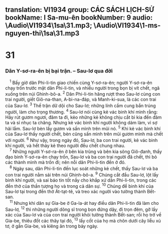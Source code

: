translation: VI1934
group: CÁC SÁCH LỊCH-SỬ
bookName: I Sa-mu-ên 
bookNumber: 9
audio: \Audio\VI1934\1sa\31.mp3; \Audio\VI1934\1-ms-nguyen-thi\1sa\31.mp3
-------

<div class="title"><h1>31</h1><h3>Dân Y-sơ-ra-ên bị bại trận. – Sau-lơ qua đời</h3></div>
<span class="verse 1sa_31_1"> <sup>1</sup> Bấy giờ dân Phi-li-tin giao chiến cùng Y-sơ-ra-ên; người Y-sơ-ra-ên chạy trốn trước mặt dân Phi-li-tin, và nhiều người trong bọn bị vít chết, ngã xuống trên núi Ghinh-bô-a. </span>
<span class="verse 1sa_31_2"><sup>2</sup> Dân Phi-li-tin hăng rượt theo Sau-lơ cùng con trai người, giết Giô-na-than, A-bi-na-đáp, và Manh-ki-sua, là các con trai của Sau-lơ. </span>
<span class="verse 1sa_31_3"><sup>3</sup> Thế trận dữ dội cho Sau-lơ; những lính cầm cung bắn trúng người, làm cho trọng thương. </span>
<span class="verse 1sa_31_4"><sup>4</sup> Sau-lơ nói cùng kẻ vác binh khí mình rằng: Hãy rút gươm ngươi, đâm ta đi, kẻo những kẻ không chịu cắt bì kia đến đâm ta và sỉ nhục ta chăng. Nhưng kẻ vác binh khí người không dám làm, vì sợ hãi lắm. Sau-lơ bèn lấy gươm và sấn mình trên mũi nó. </span>
<span class="verse 1sa_31_5"><sup>5</sup> Khi kẻ vác binh khí của Sau-lơ thấy người chết, bèn cũng sấn mình trên mũi gươm mình mà chết với người. </span>
<span class="verse 1sa_31_6"><sup>6</sup> Như vậy, trong ngày đó, Sau-lơ, ba con trai người, kẻ vác binh khí người, và hết thảy kẻ theo người đều chết chung nhau. <br/></span>
<span class="verse 1sa_31_7"> <sup>7</sup> Những người Y-sơ-ra-ên ở bên kia trũng và bên kia sông Giô-đanh, thấy đạo binh Y-sơ-ra-ên chạy trốn, Sau-lơ và ba con trai người đã chết, thì bỏ các thành mình mà trốn đi; nên nỗi dân Phi-li-tin đến ở đó. <br/></span>
<span class="verse 1sa_31_8"> <sup>8</sup> Ngày sau, dân Phi-li-tin đến lục soát những kẻ chết, thấy Sau-lơ và ba con trai người nằm sải trên núi Ghinh-bô-a. </span>
<span class="verse 1sa_31_9"><sup>9</sup> Chúng cắt đầu Sau-lơ, lột lấy binh khí người, và sai báo tin tốt nầy cho khắp xứ dân Phi-li-tin, trong các đền thờ của thần tượng họ và trong cả dân sự. </span>
<span class="verse 1sa_31_10"><sup>10</sup> Chúng để binh khí của Sau-lơ tại trong đền thờ Át-tạt-tê, và treo xác người vào tường thành Bết-san. <br/></span>
<span class="verse 1sa_31_11"> <sup>11</sup> Nhưng khi dân sự Gia-be ở Ga-la-át hay điều dân Phi-li-tin đã làm cho Sau-lơ, </span>
<span class="verse 1sa_31_12"><sup>12</sup> thì những người dõng sĩ trong bọn đứng dậy, đi trọn đêm, gỡ lấy xác của Sau-lơ và của con trai người khỏi tường thành Bết-san; rồi họ trở về Gia-be, thiêu đốt các thây tại đó, </span>
<span class="verse 1sa_31_13"><sup>13</sup> lấy cốt của họ mà chôn dưới cây liễu xủ tơ, ở gần Gia-be, và kiêng ăn trong bảy ngày. <br/></span>
